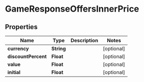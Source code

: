 

# GameResponseOffersInnerPrice


## Properties

| Name | Type | Description | Notes |
|------------ | ------------- | ------------- | -------------|
|**currency** | **String** |  |  [optional] |
|**discountPercent** | **Float** |  |  [optional] |
|**value** | **Float** |  |  [optional] |
|**initial** | **Float** |  |  [optional] |



